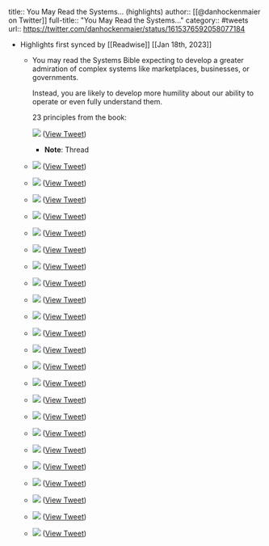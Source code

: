 title:: You May Read the Systems... (highlights)
author:: [[@danhockenmaier on Twitter]]
full-title:: "You May Read the Systems..."
category:: #tweets
url:: https://twitter.com/danhockenmaier/status/1615376592058077184

- Highlights first synced by [[Readwise]] [[Jan 18th, 2023]]
	- You may read the Systems Bible expecting to develop a greater admiration of complex systems like marketplaces, businesses, or governments.
	  
	  Instead, you are likely to develop more humility about our ability to operate or even fully understand them.
	  
	  23 principles from the book: 
	  
	  ![](https://pbs.twimg.com/media/Fmr18BAacAEKUvU.jpg) ([View Tweet](https://twitter.com/danhockenmaier/status/1615376592058077184))
		- **Note**: Thread
	- ![](https://pbs.twimg.com/media/Fmr19yAakAAcL9f.png) ([View Tweet](https://twitter.com/danhockenmaier/status/1615376593530269697))
	- ![](https://pbs.twimg.com/media/Fmr1_KUaEAEhkSF.png) ([View Tweet](https://twitter.com/danhockenmaier/status/1615376594826330115))
	- ![](https://pbs.twimg.com/media/Fmr2AzwaUAAxVOs.png) ([View Tweet](https://twitter.com/danhockenmaier/status/1615376596067844096))
	- ![](https://pbs.twimg.com/media/Fmr2CyxaUAA5TmC.png) ([View Tweet](https://twitter.com/danhockenmaier/status/1615376597338714112))
	- ![](https://pbs.twimg.com/media/Fmr2HPEagAAe_L6.png) ([View Tweet](https://twitter.com/danhockenmaier/status/1615376598764781574))
	- ![](https://pbs.twimg.com/media/Fmr2JlKaAAAowJg.png) ([View Tweet](https://twitter.com/danhockenmaier/status/1615376600035643392))
	- ![](https://pbs.twimg.com/media/Fmr2MQeaYAIegUi.png) ([View Tweet](https://twitter.com/danhockenmaier/status/1615376601411379200))
	- ![](https://pbs.twimg.com/media/Fmr2OQ8aAAAKvu4.png) ([View Tweet](https://twitter.com/danhockenmaier/status/1615376602636128256))
	- ![](https://pbs.twimg.com/media/Fmr2P2OaAAMUZw4.png) ([View Tweet](https://twitter.com/danhockenmaier/status/1615376603923775492))
	- ![](https://pbs.twimg.com/media/Fmr2UHiacAAv73E.png) ([View Tweet](https://twitter.com/danhockenmaier/status/1615376605668605956))
	- ![](https://pbs.twimg.com/media/Fmr2WX8aMAYrzKS.png) ([View Tweet](https://twitter.com/danhockenmaier/status/1615376607035928576))
	- ![](https://pbs.twimg.com/media/Fmr2YNXaEAwCOsp.png) ([View Tweet](https://twitter.com/danhockenmaier/status/1615376608231329793))
	- ![](https://pbs.twimg.com/media/Fmr2ZwWagAIIwAi.png) ([View Tweet](https://twitter.com/danhockenmaier/status/1615376609493815296))
	- ![](https://pbs.twimg.com/media/Fmr2cSJakAAdCHn.png) ([View Tweet](https://twitter.com/danhockenmaier/status/1615376610764652544))
	- ![](https://pbs.twimg.com/media/Fmr2f8gacAAIBs2.png) ([View Tweet](https://twitter.com/danhockenmaier/status/1615376612060729345))
	- ![](https://pbs.twimg.com/media/Fmr2he3aAAEeaX5.png) ([View Tweet](https://twitter.com/danhockenmaier/status/1615376613356765185))
	- ![](https://pbs.twimg.com/media/Fmr2imiaAAUScwn.png) ([View Tweet](https://twitter.com/danhockenmaier/status/1615376614568906754))
	- ![](https://pbs.twimg.com/media/Fmr2kODaAAAhVJi.png) ([View Tweet](https://twitter.com/danhockenmaier/status/1615376616171122694))
	- ![](https://pbs.twimg.com/media/Fmr2n18agAANQzQ.png) ([View Tweet](https://twitter.com/danhockenmaier/status/1615376617429401600))
	- ![](https://pbs.twimg.com/media/Fmr2pUxagAAFeym.png) ([View Tweet](https://twitter.com/danhockenmaier/status/1615376618691915776))
	- ![](https://pbs.twimg.com/media/Fmr2qh2acAMDN0m.png) ([View Tweet](https://twitter.com/danhockenmaier/status/1615376619941822465))
	- ![](https://pbs.twimg.com/media/Fmr2r4xaMAAtbQx.png) ([View Tweet](https://twitter.com/danhockenmaier/status/1615376621325934593))
	- ![](https://pbs.twimg.com/media/Fmr2tuYaUAAr0L8.png) ([View Tweet](https://twitter.com/danhockenmaier/status/1615376622592618496))